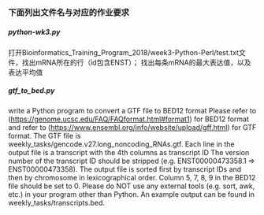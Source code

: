### 下面列出文件名与对应的作业要求

##### python-wk3.py
打开Bioinformatics_Training_Program_2018/week3-Python-Perl/test.txt文件，找出mRNA所在的行（id包含ENST）；
找出每条mRNA的最大表达值，以及表达平均值

##### gtf_to_bed.py
write a Python program to convert a GTF file to BED12 format
Please refer to (https://genome.ucsc.edu/FAQ/FAQformat.html#format1) for BED12 format and refer to (https://www.ensembl.org/info/website/upload/gff.html) for GTF format. 
The GTF file is weekly_tasks/gencode.v27.long_noncoding_RNAs.gtf.
Each line in the output file is a transcript with the 4th columns as transcript ID
The version number of the transcript ID should be stripped (e.g. ENST00000473358.1 => ENST00000473358).
The output file is sorted first by transcript IDs and then by chromosome in lexicographical order.
Column 5, 7, 8, 9 in the BED12 file should be set to 0.
Please do NOT use any external tools (e.g. sort, awk, etc.) in your program other than Python.
An example output can be found in weekly_tasks/transcripts.bed.
